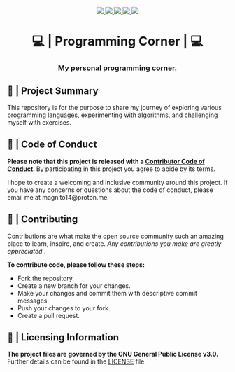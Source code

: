 <p align="center">
    <a href="https://github.com/Magnito14/Programming-Corner/blob/master/LICENSE">
        <img src="https://img.shields.io/github/license/Magnito14/Programming-Corner?style=for-the-badge&color=blue">
    </a>
    <a href="https://github.com/Magnito14/Programming-Corner/pulls">
        <img src="https://img.shields.io/badge/PRs-welcome-brightgreen.svg?style=for-the-badge&color=blue">
    </a>
    <a href="https://github.com/Magnito14/Programming-Corner/graphs/contributors">
        <img src="https://img.shields.io/github/contributors/Magnito14/Programming-Corner.svg?style=for-the-badge&color=blue">
    </a>
    <a href="https://github.com/Magnito14/Programming-Corner/network/members">
        <img src="https://img.shields.io/github/forks/Magnito14/Programming-Corner.svg?style=for-the-badge&color=blue">
    </a>
    <a href="https://github.com/Magnito14/Programming-Corner/stargazers">
        <img src="https://img.shields.io/github/stars/Magnito14/Programming-Corner.svg?style=for-the-badge&color=blue">
    </a>
</p>

<h1 align="center">
    💻 | Programming Corner | 💻
</h1>

<h3 align="center">
    My personal programming corner.
</h3>

<h2>
    📝 | Project Summary
</h2>

<p>
    This repository is for the purpose to share my journey of exploring various programming languages, experimenting
    with algorithms, and challenging myself with exercises.
</p>

<h2>
    🤝 | Code of Conduct
</h2>

<p>
    <strong>
        Please note that this project is released with a <a href="https://github.com/Magnito14/Programming-Corner/blob/main/CODE_OF_CONDUCT.md">Contributor Code of Conduct</a>.
    </strong>
    By participating in this project you agree to abide by its terms.
</p>

<p>
    I hope to create a welcoming and inclusive community around this project. If you have any concerns or questions about the code of conduct, please email me at magnito14@proton.me.
</p>

<h2>
    🔧 | Contributing
</h2>

<p>
    Contributions are what make the open source community such an amazing place to learn, inspire, and create. 
    <em>
        Any contributions you make are greatly appreciated
    </em>.
</p>

<p>
    <strong>
        To contribute code, please follow these steps:
    </strong>
</p>

<ul>
    <li>
        Fork the repository.
    </li>
    <li>
        Create a new branch for your changes.
    </li>
    <li>
        Make your changes and commit them with descriptive commit messages.
    </li>
    <li>
        Push your changes to your fork.
    </li>
    <li>
        Create a pull request.
    </li>
</ul>

<h2>
    📜 | Licensing Information
</h2>

<p>
    <strong>
        The project files are governed by the GNU General Public License v3.0.
    </strong> 
    Further details can be found in the <a href="https://github.com/Magnito14/Programming-Corner/blob/main/LICENSE">LICENSE</a> file.
</p>
